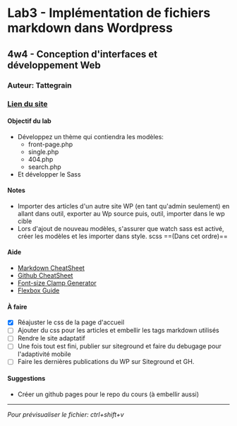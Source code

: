 # Lab3 - Implémentation de fichiers markdown dans Wordpress
## 4w4 - Conception d'interfaces et développement Web
### Auteur: Tattegrain
### [Lien du site](https://cidweb42.sg-host.com/)




#### Objectif du lab
- Développez un thème qui contiendra les modèles:
    - front-page.php
    - single.php
    - 404.php
    - search.php
- Et développer le Sass

#### Notes 
 - Importer des articles d'un autre site WP (en tant qu'admin seulement) en allant dans outil, exporter au Wp source puis, outil, importer dans le wp cible
 - Lors d'ajout de nouveau modèles, s'assurer que watch sass est activé, créer les modèles et les importer dans style. scss ==(Dans cet ordre)==

#### Aide
 - [Markdown CheatSheet](https://www.markdownguide.org/cheat-sheet)
 - [Github CheatSheet](https://education.github.com/git-cheat-sheet-education.pdf)
 - [Font-size Clamp Generator](https://clamp.font-size.app/)
 - [Flexbox Guide](https://css-tricks.com/snippets/css/a-guide-to-flexbox/)

#### À faire
 - [x] Réajuster le css de la page d'accueil
 - [ ] Ajouter du css pour les articles et embellir les tags markdown utilisés
 - [ ] Rendre le site adaptatif
 - [ ] Une fois tout est fini, publier sur siteground et faire du debugage pour l'adaptivité mobile
 - [ ] Faire les dernières publications du WP sur Siteground et GH.

#### Suggestions
 - Créer un github pages pour le repo du cours (à embellir aussi)
 
----
 *Pour prévisualiser le fichier: ctrl+shift+v*
